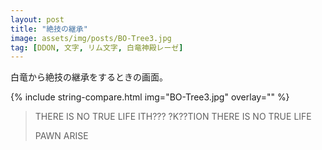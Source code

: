 ```yaml
---
layout: post
title: "絶技の継承"
image: assets/img/posts/BO-Tree3.jpg
tag: [DDON, 文字, リム文字, 白竜神殿レーゼ]
---
```


白竜から絶技の継承をするときの画面。

{% include string-compare.html img="BO-Tree3.jpg" overlay="" %}

> THERE IS NO TRUE LIFE ITH??? ?K??TION THERE IS NO TRUE LIFE
>
> PAWN ARISE


